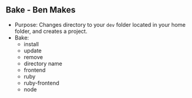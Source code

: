 ## Bake - Ben Makes

- Purpose: Changes directory to your `dev` folder located in your home folder, and creates a project.
- Bake:
  - install
  - update
  - remove
  - directory name
  - frontend
  - ruby
  - ruby-frontend
  - node
